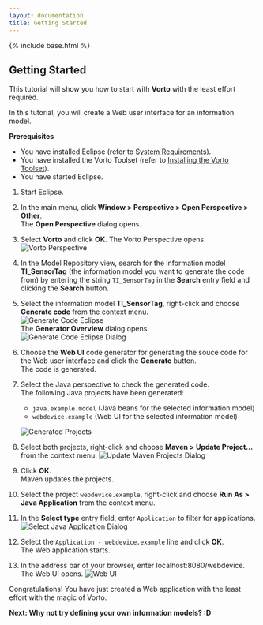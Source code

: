 ```yaml
---
layout: documentation
title: Getting Started
---
```


{% include base.html %}

## Getting Started

This tutorial will show you how to start with **Vorto** with the least effort required.

In this tutorial, you will create a Web user interface for an information model.

**Prerequisites**

- You have installed Eclipse (refer to [System Requirements]({{base}}/documentation/overview/system-requirements.html)).
- You have installed the Vorto Toolset (refer to [Installing the Vorto Toolset]({{base}}/documentation/installation/installation.html)).
- You have started Eclipse.

1. Start Eclipse.
2. In the main menu, click **Window > Perspective > Open Perspective > Other**.  
   The **Open Perspective** dialog opens.
3. Select **Vorto** and click **OK**.
   The Vorto Perspective opens.  
   ![Vorto Perspective](/img/tutorials/vortoin5minutes/open-perspective.png)
4. In the Model Repository view, search for the information model **TI_SensorTag** (the information model you want to generate the code from) by entering the string `TI_SensorTag` in the **Search** entry field and clicking the **Search** button.
5. Select the information model **TI_SensorTag**, right-click and choose **Generate code** from the context menu.  
   ![Generate Code Eclipse]({{base}}/img/documentation/vorto_repository_generate_code_eclipse.png)  
   The **Generator Overview** dialog opens.  
   ![Generate Code Eclipse Dialog]({{base}}/img/documentation/vorto_repository_generate_code_eclipse_dialog.png)
6. Choose the **Web UI** code generator for generating the souce code for the Web user interface and click the **Generate** button.  
   The code is generated.
7. Select the Java perspective to check the generated code.  
   The following Java projects have been generated:  
   * `java.example.model` (Java beans for the selected information model)
   * `webdevice.example` (Web UI for the selected information model)  

   ![Generated Projects](/img/tutorials/vortoin5minutes/generated-projects.png)
8. Select both projects, right-click and choose **Maven > Update Project...** from the context menu.
   ![Update Maven Projects Dialog](/img/tutorials/vortoin5minutes/update-maven-projects-dialog.png)
9. Click **OK**.  
   Maven updates the projects.
10. Select the project `webdevice.example`, right-click  and choose **Run As > Java Application** from the context menu.
11. In the **Select type** entry field, enter `Application` to filter for applications.  
   ![Select Java Application Dialog](/img/tutorials/vortoin5minutes/select-java-application-dialog.png)
12. Select the `Application - webdevice.example` line and click **OK**.  
   The Web application starts.
13. In the address bar of your browser, enter localhost:8080/webdevice.  
   The Web UI opens.
   ![Web UI](/img/tutorials/vortoin5minutes/web-ui.png)


Congratulations! You have just created a Web application with the least effort with the magic of Vorto.

**Next: Why not try defining your own information models? :D**
